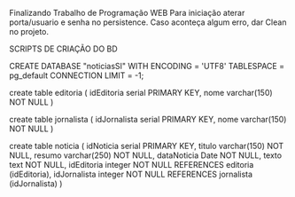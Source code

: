 ﻿Finalizando Trabalho de Programação WEB
Para iniciação aterar porta/usuario e senha no persistence.
Caso aconteça algum erro, dar Clean no projeto.


SCRIPTS DE CRIAÇÃO DO BD

CREATE DATABASE "noticiasSI" WITH ENCODING = 'UTF8' TABLESPACE = pg_default CONNECTION LIMIT = -1;

create table editoria ( idEditoria serial PRIMARY KEY, nome varchar(150) NOT NULL )

create table jornalista ( idJornalista serial PRIMARY KEY, nome varchar(150) NOT NULL )

create table noticia ( idNoticia serial PRIMARY KEY, titulo varchar(150) NOT NULL, resumo varchar(250) NOT NULL, dataNoticia Date NOT NULL, texto text NOT NULL, idEditoria integer NOT NULL REFERENCES editoria (idEditoria), idJornalista integer NOT NULL REFERENCES jornalista (idJornalista) )
